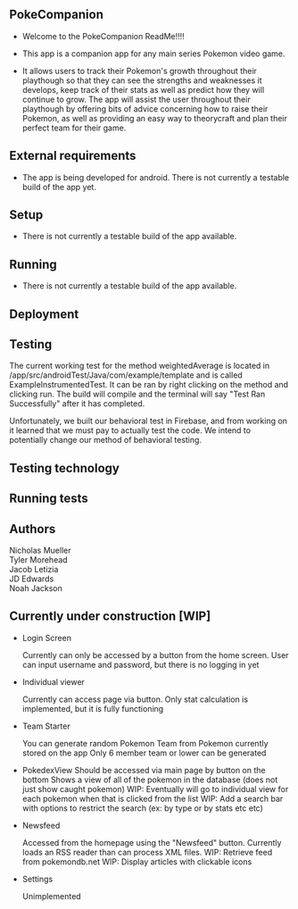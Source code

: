 ## PokeCompanion

- Welcome to the PokeCompanion ReadMe!!!!

- This app is a companion app for any main series Pokemon video game.
- It allows users to track their Pokemon's growth throughout their playthough so that they can see the strengths and weaknesses it develops, keep track of their stats as well as predict how they will continue to grow. The app will assist the user throughout their playthough by offering bits of advice concerning how to raise their Pokemon, as well as providing an easy way to theorycraft and plan their perfect team for their game.

## External requirements

- The app is being developed for android. There is not currently a testable build of the app yet.

## Setup

- There is not currently a testable build of the app available.

## Running

- There is not currently a testable build of the app available.

## Deployment

## Testing

The current working test for the method weightedAverage is located in /app/src/androidTest/Java/com/example/template and is called ExampleInstrumentedTest.
It can be ran by right clicking on the method and clicking run. The build will compile and the terminal will say "Test Ran Successfully" after it has completed.

Unfortunately, we built our behavioral test in Firebase, and from working on it learned that we must pay to actually test the code. We intend to potentially change our method of behavioral testing.

## Testing technology

## Running tests

## Authors

Nicholas Mueller  
Tyler Morehead  
Jacob Letizia  
JD Edwards  
Noah Jackson  


## Currently under construction [WIP]

- Login Screen
    
  Currently can only be accessed by a button from the home screen.
  User can input username and password, but there is no logging in yet


- Individual viewer
    
  Currently can access page via button.
  Only stat calculation is implemented, but it is fully functioning


- Team Starter

   You can generate random Pokemon Team from Pokemon currently stored on the app
   Only 6 member team or lower can be generated

- PokedexView
    Should be accessed via main page by button on the bottom
    Shows a view of all of the pokemon in the database (does not just show caught pokemon)
    WIP: Eventually will go to individual view for each pokemon when that is clicked from the list
    WIP: Add a search bar with options to restrict the search (ex: by type or by stats etc etc)


- Newsfeed

    Accessed from the homepage using the "Newsfeed" button. Currently loads an RSS reader than can process XML files.
    WIP: Retrieve feed from pokemondb.net
    WIP: Display articles with clickable icons

- Settings

    Unimplemented
